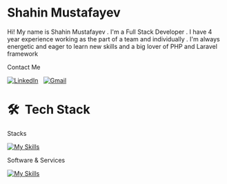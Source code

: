 # Shahin Mustafayev

Hi! My name is Shahin Mustafayev . I'm a Full Stack Developer . I have 4 year experience working as
the part of a team and individually . I'm always energetic and eager to learn new skills and a big lover of
PHP and Laravel framework


Contact Me

<a href="https://www.linkedin.com/in/%C5%9Fahin-mustafayev-097329201/" target="_blank"><img src="https://img.shields.io/badge/linkedin-%230077B5.svg?&style=for-the-badge&logo=linkedin&logoColor=white" alt="LinkedIn" /></a>&nbsp;&nbsp;
<a href="mailto:mustafayev.sahin97gmail.com" target="_blank"><img src="https://img.shields.io/badge/gmail-%23D14836.svg?&style=for-the-badge&logo=gmail&logoColor=white" alt="Gmail"/></a>&nbsp;&nbsp;

# 🛠 &nbsp;Tech Stack

Stacks

[![My Skills](https://skillicons.dev/icons?i=html,css,bootstrap,php,laravel,mysql,node,sqlite,js,jquery,vue,react,regex&theme=light)](https://skillicons.dev)

Software & Services

[![My Skills](https://skillicons.dev/icons?i=git,github,gitlab,redis,cloudflare,figma,idea,firebase,postman,&theme=light)](https://skillicons.dev)
